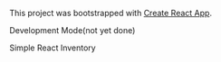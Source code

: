 This project was bootstrapped with [Create React App](https://github.com/facebook/create-react-app).

Development Mode(not yet done)

Simple React Inventory

